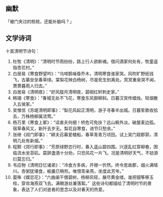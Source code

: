 ## 幽默
「被门夹过的核桃，还能补脑吗？」 




## 文学诗词
十首清明节诗句： 
1. 杜牧《清明》：“清明时节雨纷纷，路上行人欲断魂。借问酒家何处有，牧童遥指杏花村。” 
2. 白居易《寒食野望吟》：“乌啼鹊噪昏乔木，清明寒食谁家哭。风吹旷野纸钱飞，古墓垒垒春草绿。棠梨花映白杨树，尽是死生别离处。冥冥重泉哭不闻，萧萧暮雨人归去。” 
3. 白居易《清明夜》：“好风胧月清明夜，碧砌红轩刺史家。” 
4. 韩翊《寒食》：“春城无处不飞花，寒食东风御柳斜。日暮汉宫传蜡烛，轻烟散入五侯家。” 
5. 吴惟信《苏堤清明即事》：“梨花风起正清明，游子寻春半出城。日暮笙歌收拾去，万株杨柳属流莺。” 
6. 杨万里《寒食上冢》：“迳直夫何细！桥危可免扶？远山枫外淡，破屋麦边孤。宿草春风又，新阡去岁无。梨花自寒食，进节只愁余。” 
7. 张继《闾门即事》：“耕夫召募爱楼船，春草青青万顷田。试上吴门窥郡郭，清明几处有新烟。” 
8. 程颢《郊行即事》：“芳原绿野恣行时，春入遥山碧四围。兴逐乱红穿柳巷，困临流水坐苔矶。莫辞盏酒十分劝，只恐风花一片飞。况是清明好天气，不妨游衍莫忘归。” 
9. 韦应物《清明日忆诸弟》：“冷食方多病，开襟一忻然。终令思故郡，烟火满晴川。杏粥犹堪食，榆羹已稍煎。唯恨乖亲燕，坐度此芳年。” 
10. 晏殊《蝶恋花》：“六曲阑干偎碧树，杨柳风轻，展尽黄金缕。谁把钿筝移玉柱，穿帘海燕双飞去。满眼游丝兼落絮。” 
这些诗句都描绘了清明时节的景象，表达了人们对逝者的思念以及对春天的热爱。




